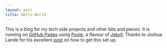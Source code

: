 ```yaml
---
layout: post
title: Hello World
---
```


This is a blog for my tech side projects and other bits and pieces. It is running on [GitHub Pages](https://pages.github.com/) using [Poole](https://github.com/poole/poole), a flavour of [Jekyll](https://github.com/jekyll/jekyll). Thanks to Joshua Lande for his excellent [post](http://joshualande.com/jekyll-github-pages-poole/) on how to get this set up.